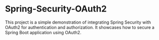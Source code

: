 # Spring-Security-OAuth2
This project is a simple demonstration of integrating Spring Security with OAuth2 for authentication and authorization. It showcases how to secure a Spring Boot application using OAuth2.

